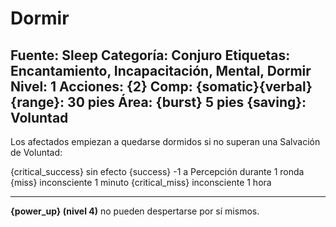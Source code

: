 # Dormir

Fuente: Sleep
Categoría: Conjuro
Etiquetas: Encantamiento, Incapacitación, Mental, Dormir
Nivel: 1
Acciones: {2}
__Comp__: {somatic}{verbal}
__{range}__: 30 pies
__Área__: {burst} 5 pies
__{saving}__: Voluntad
---

Los afectados empiezan a quedarse dormidos si no superan una Salvación de Voluntad:

{critical_success} sin efecto
{success} -1 a Percepción durante 1 ronda
{miss} inconsciente 1 minuto
{critical_miss} inconsciente 1 hora

---
__{power_up} (nivel 4)__ no pueden despertarse por sí mismos.